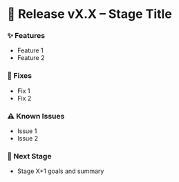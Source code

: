 # 📌 Release vX.X – Stage Title

### ✨ Features
- Feature 1
- Feature 2

### 🐛 Fixes
- Fix 1
- Fix 2

### ⚠️ Known Issues
- Issue 1
- Issue 2

### 🚀 Next Stage
- Stage X+1 goals and summary
